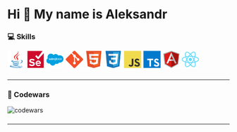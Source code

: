 # Hi 👋 My name is Aleksandr

### 💻  Skills
<p align="left">
  <img src="https://github.com/devicons/devicon/blob/master/icons/java/java-original.svg" title="git" alt="git" width="40" height="40"/>
  <img src="https://github.com/devicons/devicon/blob/master/icons/selenium/selenium-original.svg" title="git" alt="git" width="40" height="40"/>
  <img src="https://github.com/devicons/devicon/blob/master/icons/salesforce/salesforce-original.svg" title="git" alt="git" width="40" height="40"/>    
  <img src="https://github.com/devicons/devicon/blob/master/icons/git/git-original.svg" title="git" alt="git" width="40" height="40"/>
  <img src="https://github.com/devicons/devicon/blob/master/icons/html5/html5-original.svg" title="html5" alt="html5" width="40" height="40"/>
  <img src="https://github.com/devicons/devicon/blob/master/icons/css3/css3-original.svg" title="css" alt="css" width="40" height="40"/>
  <img src="https://github.com/devicons/devicon/blob/master/icons/javascript/javascript-original.svg" title="javascript" alt="javascript" width="40" height="40"/>
  <img src="https://github.com/devicons/devicon/blob/master/icons/typescript/typescript-original.svg" title="typescript" alt="typescript" width="40" height="40"/>
  <img src="https://github.com/devicons/devicon/blob/master/icons/angularjs/angularjs-original.svg" title="reactjs" alt="reactjs" width="40" height="40"/>
  <img src="https://github.com/devicons/devicon/blob/master/icons/react/react-original.svg" title="reactjs" alt="reactjs" width="40" height="40"/>
</p>

### 
---

### 🧠  Codewars

![codewars](https://www.codewars.com/users/AleksandrSuhover/badges/large)

### 
---
